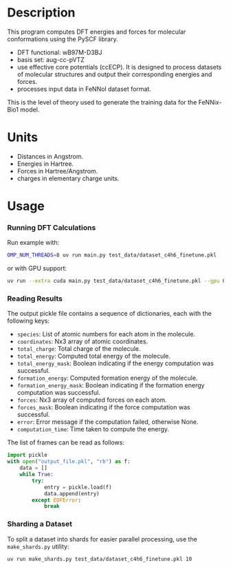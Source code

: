 # Description
This program computes DFT energies and forces for molecular conformations using the PySCF library.
* DFT functional: wB97M-D3BJ
* basis set: aug-cc-pVTZ
* use effective core potentials (ccECP). It is designed to process datasets of molecular structures and output their corresponding energies and forces.
* processes input data in FeNNol dataset format.

This is the level of theory used to generate the training data for the FeNNix-Bio1 model.

# Units
* Distances in Angstrom.
* Energies in Hartree.
* Forces in Hartree/Angstrom.
* charges in elementary charge units.

# Usage
### Running DFT Calculations
Run example with:
```bash
OMP_NUM_THREADS=8 uv run main.py test_data/dataset_c4h6_finetune.pkl 
```

or with GPU support:
```bash
uv run --extra cuda main.py test_data/dataset_c4h6_finetune.pkl --gpu 0
```

### Reading Results
The output pickle file contains a sequence of dictionaries, each with the following keys:
- `species`: List of atomic numbers for each atom in the molecule.
- `coordinates`: Nx3 array of atomic coordinates.
- `total_charge`: Total charge of the molecule.
- `total_energy`: Computed total energy of the molecule.
- `total_energy_mask`: Boolean indicating if the energy computation was successful.
- `formation_energy`: Computed formation energy of the molecule.
- `formation_energy_mask`: Boolean indicating if the formation energy computation was successful.
- `forces`: Nx3 array of computed forces on each atom.
- `forces_mask`: Boolean indicating if the force computation was successful.
- `error`: Error message if the computation failed, otherwise None.
- `computation_time`: Time taken to compute the energy.

The list of frames can be read as follows:
```python
import pickle
with open("output_file.pkl", "rb") as f:
    data = []
    while True:
        try:
            entry = pickle.load(f)
            data.append(entry)
        except EOFError:
            break
```


### Sharding a Dataset
To split a dataset into shards for easier parallel processing, use the `make_shards.py` utility:
```bash
uv run make_shards.py test_data/dataset_c4h6_finetune.pkl 10
```